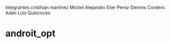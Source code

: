 Integrantes
cristhian martinez
Michel Alejandro
Elier Perez 
Glennis Cordero 
Adan Luis Quincoces




# androit_opt
